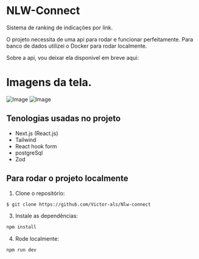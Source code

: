 # NLW-Connect

Sistema de ranking de indicações por link.

O projeto necessita de uma api para rodar e funcionar perfeitamente. Para banco de dados utilizei o Docker para rodar localmente. 

Sobre a api, vou deixar ela disponivel em breve aqui: 

# Imagens da tela.
![Image](https://github.com/user-attachments/assets/cf8367a6-9fb2-40f4-937a-742e2ca921a2)
![Image](https://github.com/user-attachments/assets/0b2e8d62-1b5c-44a3-83cb-5163a6a33e7b)


## Tenologias usadas no projeto

- Next.js (React.js)
- Tailwind
- React hook form
- postgreSql
- Zod


## Para rodar o projeto localmente

1. Clone o repositório:

```sh
$ git clone https://github.com/Victor-als/Nlw-connect
```

3. Instale as dependências:

```sh
npm install
```

4. Rode localmente:

```sh
npm run dev
```

